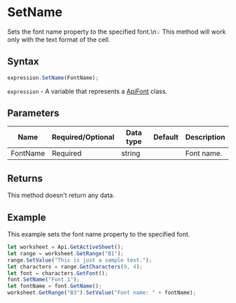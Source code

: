 # SetName

Sets the font name property to the specified font.\n💡 This method will work only with the text format of the cell.

## Syntax

```javascript
expression.SetName(FontName);
```

`expression` - A variable that represents a [ApiFont](../ApiFont.md) class.

## Parameters

| **Name** | **Required/Optional** | **Data type** | **Default** | **Description** |
| ------------- | ------------- | ------------- | ------------- | ------------- |
| FontName | Required | string |  | Font name. |

## Returns

This method doesn't return any data.

## Example

This example sets the font name property to the specified font.

```javascript editor-xlsx
let worksheet = Api.GetActiveSheet();
let range = worksheet.GetRange("B1");
range.SetValue("This is just a sample text.");
let characters = range.GetCharacters(9, 4);
let font = characters.GetFont();
font.SetName("Font 1");
let fontName = font.GetName();
worksheet.GetRange("B3").SetValue("Font name: " + fontName);
```

